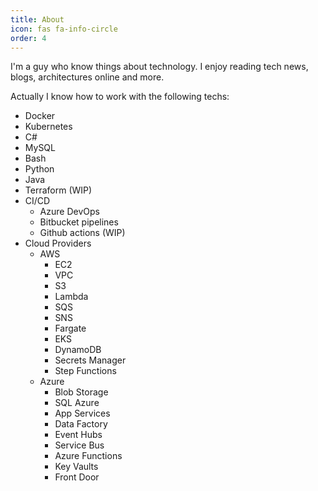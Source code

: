 ```yaml
---
title: About
icon: fas fa-info-circle
order: 4
---
```


I'm a guy who know things about technology. I enjoy reading tech news, blogs, architectures online and more.

Actually I know how to work with the following techs:
- Docker
- Kubernetes
- C#
- MySQL
- Bash
- Python
- Java
- Terraform (WIP)
- CI/CD
    - Azure DevOps
    - Bitbucket pipelines
    - Github actions (WIP)
- Cloud Providers
    - AWS
        - EC2
        - VPC
        - S3
        - Lambda
        - SQS
        - SNS
        - Fargate
        - EKS
        - DynamoDB
        - Secrets Manager
        - Step Functions
    - Azure
        - Blob Storage
        - SQL Azure
        - App Services
        - Data Factory
        - Event Hubs
        - Service Bus
        - Azure Functions
        - Key Vaults
        - Front Door